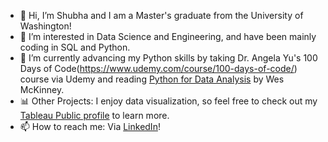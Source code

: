 - 👋 Hi, I’m Shubha and I am a Master's graduate from the University of Washington!
- 👀 I’m interested in Data Science and Engineering, and have been mainly coding in SQL and Python.
- 🌱 I’m currently advancing my Python skills by taking Dr. Angela Yu's 100 Days of Code(https://www.udemy.com/course/100-days-of-code/) course via Udemy and reading [Python for Data Analysis](https://wesmckinney.com/book/) by Wes McKinney. 
- 📊 Other Projects: I enjoy data visualization, so feel free to check out my [Tableau Public profile](https://public.tableau.com/app/profile/shubha.tripathi1537#!/) to learn more.
- 📫 How to reach me: Via [LinkedIn](https://www.linkedin.com/in/shubhat/)!

<!---
shubha4/shubha4 is a ✨ special ✨ repository because its `README.md` (this file) appears on your GitHub profile.
You can click the Preview link to take a look at your changes.
--->

